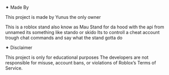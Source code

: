 ✦ Made By

This project is made by Yunus the only owner 


This is a roblox stand also know as Mau Stand for da hood with the api from unnamed its something like stando or skido 
Its to controll a cheat account trough chat commands and say what the stand gotta do


✦ Disclaimer

This project is only for educational purposes
The developers are not responsible for misuse, account bans, or violations of Roblox’s Terms of Service.
